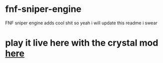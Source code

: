 # fnf-sniper-engine
FNF sniper engine adds cool shit so yeah i will update this readme i swear
<h1>play it live here with the crystal mod <a href="unkin.online/crystal">here</a><h1>
